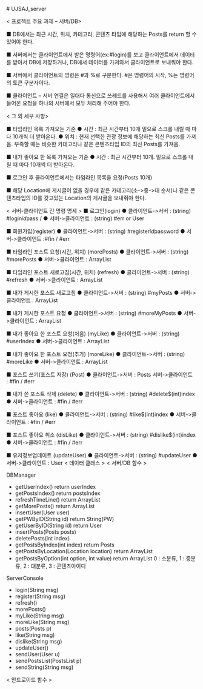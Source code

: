 ﻿
﻿# UJSAJ_server

< 프로젝트 주요 과제 – 서버/DB>

■ DB에서는 최근 시간, 위치, 카테고리, 콘텐츠 타입에 해당하는 Posts를 return 할 수 있어야 한다. 

■ 서버에서는 클라이언트에서 받은 명령어(ex:#login)를 보고 클라이언트에서 데이터를 받아서 DB에 저장하거나, DB에서 데이터를 가져와서 클라이언트로 보내줘야 한다.

■ 서버에서 클라이언트의 명령은 #과 %로 구분한다. #은 명령어의 시작, %는 명령어의 토큰 구분자이다.

■ 클라이언트 – 서버 연결은 일대다 통신으로 쓰레드를 사용해서 여러 클라이언트에서 들어온 요청을 하나의 서버에서 모두 처리해 주어야 한다.


< 그 외 세부 사항>

■ 타임라인 목록 가져오는 기준
● 시간 : 최근 시간부터 10개 밑으로 스크롤 내릴 때 마다 10개씩 더 받아온다.
● 위치 : 현재 선택한 관광 정보에 해당하는 최신 Posts를 가져옴. 부족할 때는 비슷한 카테고리나 같은 콘텐츠타입 ID의 최신 Posts를 가져옴.

■ 내가 좋아요 한 목록 가져오는 기준
● 시간 : 최근 시간부터 10개. 밑으로 스크롤 내릴 때 마다 10개씩 더 받아온다.

■ 로그인 후 클라이언트에서는 타임라인 목록을 요청(Posts 10개)

■ 해당 Location에 게시글이 없을 경우에 같은 카테고리(소->중->대 순서)나 같은 콘텐츠타입의 ID를 갖고있는 Location의 게시글을 보내줘야 한다.

< 서버-클라이언트 간 명령 명세 >
■ 로그인(login)
● 클라이언트->서버 : (string) #login$id$pass / 
● 서버->클라이언트 : (string) #err or User

■ 회원가입(register)
● 클라이언트->서버 : (string) #register$id$password
● 서버->클라이언트 :#fin / #err

■ 타임라인 포스트 요청(시간, 위치) (morePosts)
● 클라이언트->서버 : (string) #morePosts
● 서버->클라이언트 : ArrayList<Posts>

■ 타임라인 포스트 새로고침(시간, 위치) (refresh)
● 클라이언트->서버 : (string) #refresh
● 서버->클라이언트 : ArrayList<Posts>

■ 내가 게시한 포스트 새로고침
● 클라이언트->서버 : (string) #myPosts
● 서버->클라이언트 : ArrayList<Posts>

■ 내가 게시한 포스트 요청
● 클라이언트->서버 : (string) #moreMyPosts
● 서버->클라이언트 : ArrayList<Posts>
  
■ 내가 좋아요 한 포스트 요청(처음) (myLike)
● 클라이언트->서버 : (string) #userIndex
● 서버->클라이언트 : ArrayList<Posts>

■ 내가 좋아요 한 포스트 요청(추가) (moreLike)
● 클라이언트->서버 : (string) #moreLike
● 서버->클라이언트 : ArrayList<Posts>

■ 포스트 쓰기(포스트 저장) (Post)
● 클라이언트->서버 : Posts
서버->클라이언트   : #fin / #err

■ 내가 쓴 포스트 삭제 (delete)
● 클라이언트->서버 : (string) #delete$(int)index
● 서버->클라이언트 : #fin / #err

■ 포스트 좋아요 (like)
● 클라이언트->서버 : (string) #like$(int)index
● 서버->클라이언트 : #fin / #err

■ 포스트 좋아요 취소 (disLike)
● 클라이언트->서버 : (string) #dislike$(int)index
● 서버->클라이언트 : #fin / #err

■ 유저정보업데이트 (updateUser)
● 클라이언트->서버 : (string) #updateUser
● 서버->클라이언트 : User
< 데이터 클래스 >
< 서버/DB 함수 >

DBManager
- getUserIndex() return userIndex
- getPostsIndex() return postsIndex
- refreshTimeLine() return ArrayList<Posts>
- getMorePosts() return ArrayList<Posts>
- insertUser(User user)
- getPWByID(String id) return String(PW)
- getUserByID(String id) return User
- insertPosts(Posts posts)
- deletePosts(int index)
- getPostsByIndex(int index) return Posts
- getPostsByLocation(Location location) return ArrayList<Posts>
- getPostsByOption(int option, int value) return ArrayList<Posts>
0 : 소분류, 1 : 중분류, 2 : 대분류, 3 : 콘텐츠아이디

ServerConsole
- login(String msg) 
- register(String msg) 
- refresh()
- morePosts()
- myLike(String msg)
- moreLike(String msg)
- posts(Posts p)
- like(String msg)
- dislike(String msg)
- updateUser()
- sendUser(User u)
- sendPostsList(PostsList p)
- sendString(String msg)

< 안드로이드 함수 >
